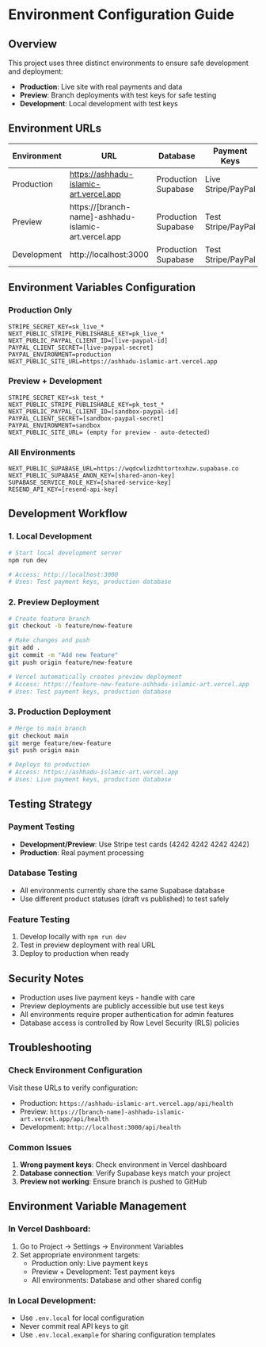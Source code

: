 # Environment Configuration Guide

## Overview

This project uses three distinct environments to ensure safe development and deployment:

- **Production**: Live site with real payments and data
- **Preview**: Branch deployments with test keys for safe testing
- **Development**: Local development with test keys

## Environment URLs

| Environment | URL | Database | Payment Keys |
|-------------|-----|----------|--------------|
| Production | https://ashhadu-islamic-art.vercel.app | Production Supabase | Live Stripe/PayPal |
| Preview | https://[branch-name]-ashhadu-islamic-art.vercel.app | Production Supabase | Test Stripe/PayPal |
| Development | http://localhost:3000 | Production Supabase | Test Stripe/PayPal |

## Environment Variables Configuration

### Production Only
```
STRIPE_SECRET_KEY=sk_live_*
NEXT_PUBLIC_STRIPE_PUBLISHABLE_KEY=pk_live_*
NEXT_PUBLIC_PAYPAL_CLIENT_ID=[live-paypal-id]
PAYPAL_CLIENT_SECRET=[live-paypal-secret]
PAYPAL_ENVIRONMENT=production
NEXT_PUBLIC_SITE_URL=https://ashhadu-islamic-art.vercel.app
```

### Preview + Development
```
STRIPE_SECRET_KEY=sk_test_*
NEXT_PUBLIC_STRIPE_PUBLISHABLE_KEY=pk_test_*
NEXT_PUBLIC_PAYPAL_CLIENT_ID=[sandbox-paypal-id]
PAYPAL_CLIENT_SECRET=[sandbox-paypal-secret]
PAYPAL_ENVIRONMENT=sandbox
NEXT_PUBLIC_SITE_URL= (empty for preview - auto-detected)
```

### All Environments
```
NEXT_PUBLIC_SUPABASE_URL=https://wqdcwlizdhttortnxhzw.supabase.co
NEXT_PUBLIC_SUPABASE_ANON_KEY=[shared-anon-key]
SUPABASE_SERVICE_ROLE_KEY=[shared-service-key]
RESEND_API_KEY=[resend-api-key]
```

## Development Workflow

### 1. Local Development
```bash
# Start local development server
npm run dev

# Access: http://localhost:3000
# Uses: Test payment keys, production database
```

### 2. Preview Deployment
```bash
# Create feature branch
git checkout -b feature/new-feature

# Make changes and push
git add .
git commit -m "Add new feature"
git push origin feature/new-feature

# Vercel automatically creates preview deployment
# Access: https://feature-new-feature-ashhadu-islamic-art.vercel.app
# Uses: Test payment keys, production database
```

### 3. Production Deployment
```bash
# Merge to main branch
git checkout main
git merge feature/new-feature
git push origin main

# Deploys to production
# Access: https://ashhadu-islamic-art.vercel.app
# Uses: Live payment keys, production database
```

## Testing Strategy

### Payment Testing
- **Development/Preview**: Use Stripe test cards (4242 4242 4242 4242)
- **Production**: Real payment processing

### Database Testing
- All environments currently share the same Supabase database
- Use different product statuses (draft vs published) to test safely

### Feature Testing
1. Develop locally with `npm run dev`
2. Test in preview deployment with real URL
3. Deploy to production when ready

## Security Notes

- Production uses live payment keys - handle with care
- Preview deployments are publicly accessible but use test keys
- All environments require proper authentication for admin features
- Database access is controlled by Row Level Security (RLS) policies

## Troubleshooting

### Check Environment Configuration
Visit these URLs to verify configuration:
- Production: `https://ashhadu-islamic-art.vercel.app/api/health`
- Preview: `https://[branch-name]-ashhadu-islamic-art.vercel.app/api/health`
- Development: `http://localhost:3000/api/health`

### Common Issues
1. **Wrong payment keys**: Check environment in Vercel dashboard
2. **Database connection**: Verify Supabase keys match your project
3. **Preview not working**: Ensure branch is pushed to GitHub

## Environment Variable Management

### In Vercel Dashboard:
1. Go to Project → Settings → Environment Variables
2. Set appropriate environment targets:
   - Production only: Live payment keys
   - Preview + Development: Test payment keys
   - All environments: Database and other shared config

### In Local Development:
- Use `.env.local` for local configuration
- Never commit real API keys to git
- Use `.env.local.example` for sharing configuration templates